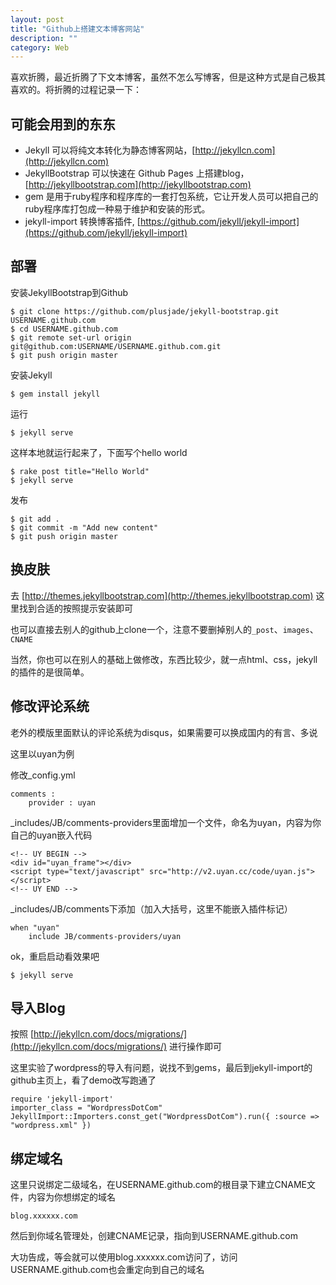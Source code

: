 ```yaml
---
layout: post
title: "Github上搭建文本博客网站"
description: ""
category: Web
---
```


喜欢折腾，最近折腾了下文本博客，虽然不怎么写博客，但是这种方式是自己极其喜欢的。将折腾的过程记录一下：


## 可能会用到的东东

* Jekyll 可以将纯文本转化为静态博客网站，[http://jekyllcn.com](http://jekyllcn.com)
* JekyllBootstrap 可以快速在 Github Pages 上搭建blog，[http://jekyllbootstrap.com](http://jekyllbootstrap.com)
* gem 是用于ruby程序和程序库的一套打包系统，它让开发人员可以把自己的ruby程序库打包成一种易于维护和安装的形式。
* jekyll-import 转换博客插件, [https://github.com/jekyll/jekyll-import](https://github.com/jekyll/jekyll-import)


## 部署

安装JekyllBootstrap到Github

	$ git clone https://github.com/plusjade/jekyll-bootstrap.git USERNAME.github.com
	$ cd USERNAME.github.com
	$ git remote set-url origin git@github.com:USERNAME/USERNAME.github.com.git
	$ git push origin master

安装Jekyll

	$ gem install jekyll

运行

	$ jekyll serve

这样本地就运行起来了，下面写个hello world

	$ rake post title="Hello World"
	$ jekyll serve

发布

	$ git add .
	$ git commit -m "Add new content"
	$ git push origin master

## 换皮肤

去 [http://themes.jekyllbootstrap.com](http://themes.jekyllbootstrap.com) 这里找到合适的按照提示安装即可

也可以直接去别人的github上clone一个，注意不要删掉别人的`_post`、`images`、`CNAME`

当然，你也可以在别人的基础上做修改，东西比较少，就一点html、css，jekyll的插件的是很简单。

## 修改评论系统

老外的模版里面默认的评论系统为disqus，如果需要可以换成国内的有言、多说

这里以uyan为例

修改_config.yml

	comments :
    	provider : uyan

_includes/JB/comments-providers里面增加一个文件，命名为uyan，内容为你自己的uyan嵌入代码

	<!-- UY BEGIN -->
	<div id="uyan_frame"></div>
	<script type="text/javascript" src="http://v2.uyan.cc/code/uyan.js"></script>
	<!-- UY END -->

_includes/JB/comments下添加（加入大括号，这里不能嵌入插件标记）

	when "uyan"
		include JB/comments-providers/uyan
		
ok，重启启动看效果吧

	$ jekyll serve

## 导入Blog

按照 [http://jekyllcn.com/docs/migrations/](http://jekyllcn.com/docs/migrations/) 进行操作即可

这里实验了wordpress的导入有问题，说找不到gems，最后到jekyll-import的github主页上，看了demo改写跑通了

	require 'jekyll-import'
	importer_class = "WordpressDotCom"
	JekyllImport::Importers.const_get("WordpressDotCom").run({ :source => "wordpress.xml" })

## 绑定域名

这里只说绑定二级域名，在USERNAME.github.com的根目录下建立CNAME文件，内容为你想绑定的域名

	blog.xxxxxx.com

然后到你域名管理处，创建CNAME记录，指向到USERNAME.github.com

大功告成，等会就可以使用blog.xxxxxx.com访问了，访问USERNAME.github.com也会重定向到自己的域名
